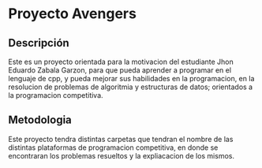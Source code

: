 # Proyecto Avengers
## Descripción
Este es un proyecto orientada para la motivacion del estudiante Jhon Eduardo Zabala Garzon,
para que pueda aprender a programar en el lenguaje de cpp, y pueda mejorar sus habilidades en la programacion,
en la resolucion de problemas de algoritmia y estructuras de datos; orientados a la programacion competitiva.
## Metodologia 
Este proyecto tendra distintas carpetas que tendran el nombre de las distintas plataformas de programacion competitiva, en donde se encontraran los problemas resueltos y la expliacacion de los mismos.


